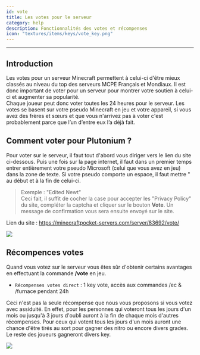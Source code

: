 ```yaml
---
id: vote
title: Les votes pour le serveur
category: help
description: Fonctionnalités des votes et récompenses
icon: "textures/items/keys/vote_key.png"
---
```

___

## Introduction

Les votes pour un serveur Minecraft permettent à celui-ci d'être mieux classés au niveau du top des serveurs MCPE Français et Mondiaux. 
Il est donc important de voter pour un serveur pour montrer votre soutien à celui-ci et augmenter sa popularité.  
Chaque joueur peut donc voter toutes les 24 heures pour le serveur. 
Les votes se basent sur votre pseudo Minecraft  en jeu et votre appareil, si vous avez des frères et sœurs et que vous n'arrivez pas à voter c'est probablement parce que l’un d’entre eux l’a déjà fait.
 
## Comment voter pour Plutonium ? 

Pour voter sur le serveur, il faut tout d'abord vous diriger vers le lien du site ci-dessous. 
Puis une fois sur la page internet, il faut dans un premier temps entrer entièrement votre pseudo Microsoft (celui que vous avez en jeu) dans la zone de texte. 
Si votre pseudo comporte un espace, il faut  mettre " au début et à la fin de celui-ci.   
> Exemple : "Edited Newt"  
Ceci fait, il suffit de cocher la case pour accepter les "Privacy Policy" du site, compléter la captcha et cliquer sur le bouton **Vote**. Un message de confirmation vous sera ensuite envoyé sur le site. 

Lien du site : https://minecraftpocket-servers.com/server/83692/vote/ 

<img style="margin: 10px auto;display:block;" src="https://user-images.githubusercontent.com/91474741/159535022-0171c4d5-9ba8-40bd-a265-b48e36cee25d.png">

## Récompences votes 

Quand vous votez sur le serveur vous êtes sûr d'obtenir certains avantages en effectuant la commande **/vote** en jeu.

- `` Récompenses votes direct `` : 1 key vote, accès aux commandes /ec & /furnace pendant 24h 

Ceci n'est pas la seule récompense que nous vous proposons si vous votez avec assiduité. En effet, pour les personnes qui voteront tous les jours d'un mois ou jusqu'à 3 jours d'oubli auront à la fin de chaque mois d'autres récompenses. 
Pour ceux qui votent tous les jours d'un mois auront une chance d'être tirés au sort pour gagner des nitro ou encore divers grades. Le reste des joueurs gagneront divers key. 

<img style="margin: 0 auto;display:block;" src="https://user-images.githubusercontent.com/91474741/159535785-a84cd283-6a0c-4552-81f7-6ed84730ff9a.png"> 
